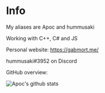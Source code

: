 # Info

My aliases are Apoc and hummusaki

Working with C++, C# and JS

Personal website: https://gabmort.me/

hummusaki#3952 on Discord

GitHub overview:

![Apoc's github stats](https://github-readme-stats.vercel.app/api?username=Apoc101&show_icons=true&theme=github_dark&hide=stars&custom_title=Stats)
